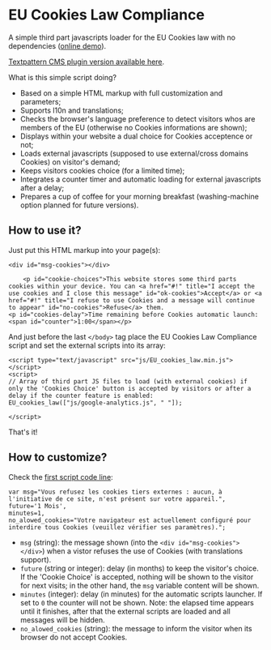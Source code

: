 # EU Cookies Law Compliance
A simple third part javascripts loader for the EU Cookies law with no dependencies ([online demo](http://eu-cookies-law.cara-tm.com/)).

[Textpattern CMS plugin version available here](https://github.com/cara-tm/pat_eu_cookies_law).

What is this simple script doing?

* Based on a simple HTML markup with full customization and parameters;
* Supports l10n and translations;
* Checks the browser's language preference to detect visitors whos are members of the EU (otherwise no Cookies informations are shown);
* Displays within your website a dual choice for Cookies acceptence or not;
* Loads external javascripts (supposed to use external/cross domains Cookies) on visitor's demand;
* Keeps visitors cookies choice (for a limited time);
* Integrates a counter timer and automatic loading for external javascripts after a delay;
* Prepares a cup of coffee for your morning breakfast (washing-machine option planned for future versions).

## How to use it?

Just put this HTML markup into your page(s):

    <div id="msg-cookies"></div>

		<p id="cookie-choices">This website stores some third parts cookies within your device. You can <a href="#!" title="I accept the use cookies and I close this message" id="ok-cookies">Accept</a> or <a href="#!" title="I refuse to use Cookies and a message will continue to appear" id="no-cookies">Refuse</a> them. 
    <p id="cookies-delay">Time remaining before Cookies automatic launch: <span id="counter">1:00</span></p>

And just before the last `</body>` tag place the EU Cookies Law Compliance script and set the external scripts into its array:

    <script type="text/javascript" src="js/EU_cookies_law.min.js"></script>
    <script>
    // Array of third part JS files to load (with external cookies) if only the 'Cookies Choice' button is accepted by visitors or after a delay if the counter feature is enabled:
    EU_cookies_law(["js/google-analytics.js", " "]);

    </script>

That's it!

## How to customize?

Check the [first script code line](https://github.com/cara-tm/EU-Cookies-Law-Compliance/blob/master/EU_cookies_law.min.js#L2):

    var msg="Vous refusez les cookies tiers externes : aucun, à l'initiative de ce site, n'est présent sur votre appareil.",
    future='1 Mois',
    minutes=1,
    no_alowed_cookies="Votre navigateur est actuellement configuré pour interdire tous Cookies (veuillez vérifier ses paramètres).";

* `msg` (string): the message shown (into the `<div id="msg-cookies"></div>`) when a vistor refuses the use of Cookies (with translations support).
* `future` (string or integer): delay (in months) to keep the visitor's choice. If the 'Cookie Choice' is accepted, nothing will be shown to the visitor for next visits; in the other hand, the `msg` variable content will be shown.
* `minutes` (integer): delay (in minutes) for the automatic scripts launcher. If set to `0` the counter will not be shown. Note: the elapsed time appears until it finishes, after that the external scripts are loaded and all messages will be hidden.
* `no_alowed_cookies` (string): the message to inform the visitor when its browser do not accept Cookies.
